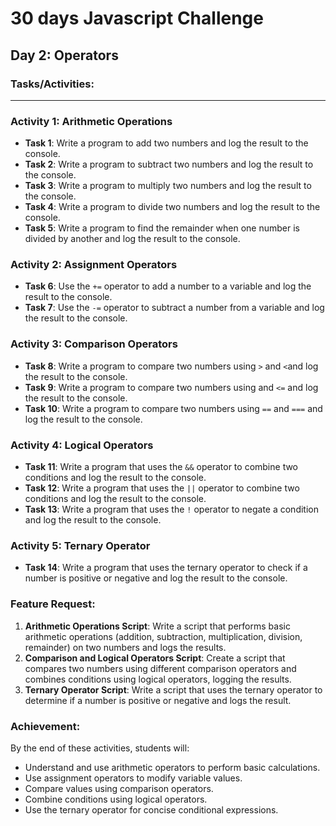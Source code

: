 # 30 days Javascript Challenge


## Day 2: Operators


### Tasks/Activities:

---

### Activity 1: Arithmetic Operations

- **Task 1**: Write a program to add two numbers and log the result to the console.
- **Task 2**: Write a program to subtract two numbers and log the result to the console.
- **Task 3**: Write a program to multiply two numbers and log the result to the console.
- **Task 4**: Write a program to divide two numbers and log the result to the console.
- **Task 5**: Write a program to find the remainder when one number is divided by another and log the result to the console.

### Activity 2: Assignment Operators

- **Task 6**: Use the `+=` operator to add a number to a variable and log the result to the console.
- **Task 7**: Use the `-=` operator to subtract a number from a variable and log the result to the console.

### Activity 3: Comparison Operators

- **Task 8**: Write a program to compare two numbers using `>` and `<`and log the result to the console.
- **Task 9**: Write a program to compare two numbers using and `<=` and log the result to the console.
- **Task 10**: Write a program to compare two numbers using `==` and `===` and log the result to the console.

### Activity 4: Logical Operators

- **Task 11**: Write a program that uses the `&&` operator to combine two conditions and log the result to the console.
- **Task 12**: Write a program that uses the `||` operator to combine two conditions and log the result to the console.
- **Task 13**: Write a program that uses the `!` operator to negate a condition and log the result to the console.

### Activity 5: Ternary Operator

- **Task 14**: Write a program that uses the ternary operator to check if a number is positive or negative and log the result to the console.

### Feature Request:

1. **Arithmetic Operations Script**: Write a script that performs basic arithmetic operations (addition, subtraction, multiplication, division, remainder) on two numbers and logs the results.
2. **Comparison and Logical Operators Script**: Create a script that compares two numbers using different comparison operators and combines conditions using logical operators, logging the results.
3. **Ternary Operator Script**: Write a script that uses the ternary operator to determine if a number is positive or negative and logs the result.

### Achievement:

By the end of these activities, students will:

- Understand and use arithmetic operators to perform basic calculations.
- Use assignment operators to modify variable values.
- Compare values using comparison operators.
- Combine conditions using logical operators.
- Use the ternary operator for concise conditional expressions.